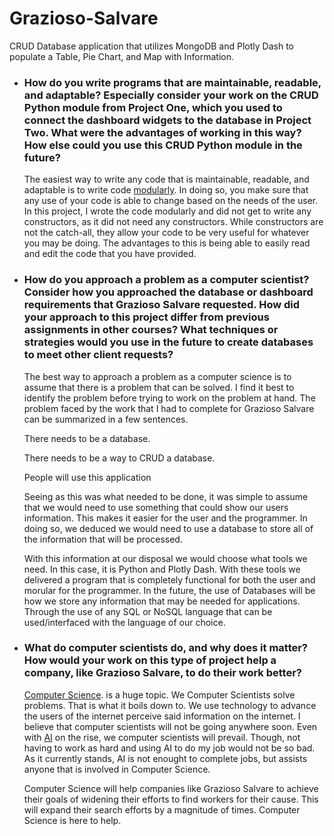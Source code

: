 # Grazioso-Salvare
CRUD Database application that utilizes MongoDB and Plotly Dash to populate a Table, Pie Chart, and Map with Information.

<ul>
<li>
<h3>
How do you write programs that are maintainable, readable, and adaptable? Especially consider your work on the CRUD Python module from Project One, which you used to connect the dashboard widgets to the database in Project Two. What were the advantages of working in this way? How else could you use this CRUD Python module in the future?
</h3>
<p>
The easiest way to write any code that is maintainable, readable, and adaptable is to write code <a href="https://en.wikipedia.org/wiki/Modular_programming">modularly</a>. In doing so, you make sure that any use of your code is able to change based on the needs of the user. In this project, I wrote the code modularly and did not get to write any constructors, as it did not need any constructors. While constructors are not the catch-all, they allow your code to be very useful for whatever you may be doing. The advantages to this is being able to easily read and edit the code that you have provided.</a>
</p>
</li>
<li>
<h3>
How do you approach a problem as a computer scientist? Consider how you approached the database or dashboard requirements that Grazioso Salvare requested. How did your approach to this project differ from previous assignments in other courses? What techniques or strategies would you use in the future to create databases to meet other client requests?
</h3>
<p>
The best way to approach a problem as a computer science is to assume that there is a problem that can be solved. I find it best to identify the problem before trying to work on the problem at hand. The problem faced by the work that I had to complete for Grazioso Salvare can be summarized in a few sentences. 
  <p>There needs to be a database.</p>
  <p>There needs to be a way to CRUD a database.</p>
  <p>People will use this application</p>
Seeing as this was what needed to be done, it was simple to assume that we would need to use something that could show our users information. This makes it easier for the user and the programmer. In doing so, we deduced we would need to use a database to store all of the information that will be processed.
</p>
<p>
With this information at our disposal we would choose what tools we need. In this case, it is Python and Plotly Dash. With these tools we delivered a program that is completely functional for both the user and morular for the programmer. In the future, the use of Databases will be how we store any information that may be needed for applications. Through the use of any SQL or NoSQL language that can be used/interfaced with the language of our choice.
</p>
</li>
<li>
<h3>
What do computer scientists do, and why does it matter? How would your work on this type of project help a company, like Grazioso Salvare, to do their work better?
</h3>
<p>
<a href="https://www.mtu.edu/cs/what/#:~:text=Computer%20scientists%20design%2C%20develop%2C%20and,human%20component%20to%20computer%20science.">Computer Science</a>. is a huge topic. We Computer Scientists solve problems. That is what it boils down to. We use technology to advance the users of the internet perceive said information on the internet. I believe that computer scientists will not be going anywhere soon. Even with <a href="https://www.ibm.com/topics/artificial-intelligence">AI</a> on the rise, we computer scientists will prevail. Though, not having to work as hard and using AI to do my job would not be so bad. As it currently stands, AI is not enought to complete jobs, but assists anyone that is involved in Computer Science.
</p>
<p>
Computer Science will help companies like Grazioso Salvare to achieve their goals of widening their efforts to find workers for their cause. This will expand their search efforts by a magnitude of times. Computer Science is here to help.
</p>
</li>
</ul>
